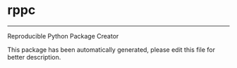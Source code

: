 # rppc
---

Reproducible Python Package Creator

This package has been automatically generated, 
please edit this file for better description.